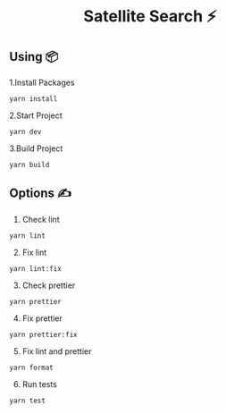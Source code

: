 <h1 align='center'>Satellite Search ⚡</h1>

## **Using 📦**

1.Install Packages

```
yarn install
```

2.Start Project

```
yarn dev
```

3.Build Project

```
yarn build
```

## **Options ✍️**

1. Check lint

```
yarn lint
```

2. Fix lint

```
yarn lint:fix
```

3. Check prettier

```
yarn prettier
```

4. Fix prettier

```
yarn prettier:fix
```

5. Fix lint and prettier

```
yarn format
```
6. Run tests

```
yarn test
```
